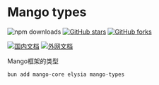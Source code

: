 # Mango types

![npm downloads](https://img.shields.io/npm/dm/mango-core)
[![GitHub stars](https://img.shields.io/github/stars/sunshinego12138/mango?style=social)](https://github.com/sunshinego12138/mango)
[![GitHub forks](https://img.shields.io/github/forks/sunshinego12138/mango?style=social)](https://github.com/sunshinego12138/mango)


[![国内文档](https://img.shields.io/badge/国内文档-docs-ff0000?style=flat-square&logo=China)](http://sunshinego.top/mango-docs)
[![外网文档](https://img.shields.io/badge/外网文档-docs-007bff?style=flat-square&logo=globe)](https://sunshinego12138.github.io/mango-docs)

Mango框架的类型

```bash
bun add mango-core elysia mango-types
```